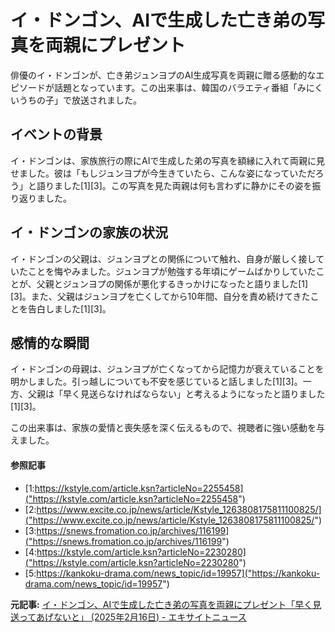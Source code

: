# イ・ドンゴン、AIで生成した亡き弟の写真を両親にプレゼント

俳優のイ・ドンゴンが、亡き弟ジュンヨプのAI生成写真を両親に贈る感動的なエピソードが話題となっています。この出来事は、韓国のバラエティ番組「みにくいうちの子」で放送されました。

## イベントの背景

イ・ドンゴンは、家族旅行の際にAIで生成した弟の写真を額縁に入れて両親に見せました。彼は「もしジュンヨプが今生きていたら、こんな姿になっていただろう」と語りました[1][3]。この写真を見た両親は何も言わずに静かにその姿を振り返りました。

## イ・ドンゴンの家族の状況

イ・ドンゴンの父親は、ジュンヨプとの関係について触れ、自身が厳しく接していたことを悔やみました。ジュンヨプが勉強する年頃にゲームばかりしていたことが、父親とジュンヨプの関係が悪化するきっかけになったと語りました[1][3]。また、父親はジュンヨプを亡くしてから10年間、自分を責め続けてきたことを告白しました[1][3]。

## 感情的な瞬間

イ・ドンゴンの母親は、ジュンヨプが亡くなってから記憶力が衰えていることを明かしました。引っ越しについても不安を感じていると話しました[1][3]。一方、父親は「早く見送らなければならない」と考えるようになったと語りました[1][3]。

この出来事は、家族の愛情と喪失感を深く伝えるもので、視聴者に強い感動を与えました。

#### 参照記事
- [1:https://kstyle.com/article.ksn?articleNo=2255458]("https://kstyle.com/article.ksn?articleNo=2255458")
- [2:https://www.excite.co.jp/news/article/Kstyle_1263808175811100825/]("https://www.excite.co.jp/news/article/Kstyle_1263808175811100825/")
- [3:https://snews.fromation.co.jp/archives/116199]("https://snews.fromation.co.jp/archives/116199")
- [4:https://kstyle.com/article.ksn?articleNo=2230280]("https://kstyle.com/article.ksn?articleNo=2230280")
- [5:https://kankoku-drama.com/news_topic/id=19957]("https://kankoku-drama.com/news_topic/id=19957")


**元記事:** [イ・ドンゴン、AIで生成した亡き弟の写真を両親にプレゼント「早く見送ってあげないと」 (2025年2月16日) - エキサイトニュース](https://www.excite.co.jp/news/article/Kstyle_1263808175811100825/)